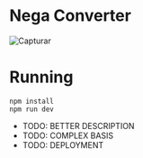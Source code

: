 # Nega Converter

![Capturar](https://github.com/user-attachments/assets/8eeaf0dd-416c-48e1-b4a1-edc8c1dd6f2f)


# Running

```
npm install
npm run dev
```

- TODO: BETTER DESCRIPTION
- TODO: COMPLEX BASIS
- TODO: DEPLOYMENT
